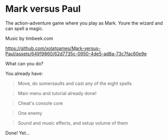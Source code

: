 # Mark versus Paul

The action-adventure game where you play as Mark. Youre the wizard and can spell a magic.

Music by timbeek.com

https://github.com/xolatgames/Mark-versus-Paul/assets/64919860/62d7735c-0950-4de5-ad8a-73c7fac60e9e

What can you do?

You already have:

> Move, do somersaults and cast any of the eight spells

> Main menu and tutorial already done!

> Cheat's console core

> One enemy

> Sound and music effects, and setup volume of them

Done! Yet...

